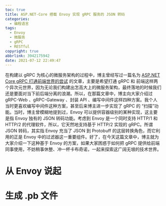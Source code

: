 ```yaml
---
toc: true
title: ASP.NET-Core 搭载 Envoy 实现 gRPC 服务的 JSON 转码
categories:
  - 编程语言
tags:
  - Envoy
  - 微服务
  - gRPC
  - RESTful
copyright: true
abbrlink: 3942175942
date: 2021-07-12 22:49:47
---
```

在构建以 gRPC 为核心的微服务架构的过程中，博主曾经写过一篇名为 [ASP.NET Core gRPC 打通前端世界的尝试](https://blog.yuanpei.me/posts/2167892202/) 的文章，主要是希望打通 gRPC 和 前端这样两个异次元世界，因为无论我们构建出怎高大上的微服务架构，最终落地的时候我们还是要面对当下前后端分离的浪潮。所以，在那篇文章中，博主向大家介绍过 gRPC-Web 、gRPC-Gateway 、封装 API 、编写中间件这样四种方案。我个人当时更喜欢编写中间件这种方案，甚至后来博主进一步实现了 gRPC 的 “扫描”功能。当时，博主曾模糊地提到过，Envoy 可以提供容器级别的某种实现，这主要是指 Envoy 独有的 JSON 转码功能。考虑到 Envoy 是一个同时支持 HTTP/1 和 HTTP/2 的代理软件，所以，它天然地支持基于 HTTP/2 实现的 gRPC。所谓 JSON 转码，其实指 Envoy 充当了 JSON 到 Protobuff 的这层转换角色，而它利用的正是 Envoy 中的过滤器这一重要组件。好了，在今天这篇文章中，博主就为大家介绍一下这种基于 Envoy 的方案，如果大家困惑于如何把 gRPC 提供给前端同事使用，不妨稍事休整、冲一杯卡布奇诺，一起来探索这广阔无垠的技术世界。

# 从 Envoy 说起
# 生成 .pb 文件
# 
